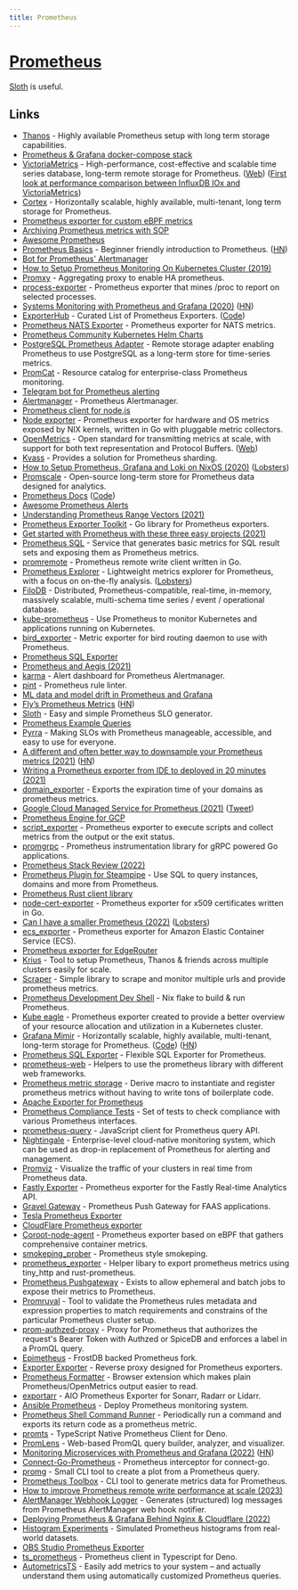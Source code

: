 ```yaml
---
title: Prometheus
---
```


# [Prometheus](https://prometheus.io/)

[Sloth](https://github.com/slok/sloth) is useful.

## Links

- [Thanos](https://github.com/thanos-io/thanos) - Highly available Prometheus setup with long term storage capabilities.
- [Prometheus & Grafana docker-compose stack](https://github.com/vegasbrianc/prometheus)
- [VictoriaMetrics](https://github.com/VictoriaMetrics/VictoriaMetrics) - High-performance, cost-effective and scalable time series database, long-term remote storage for Prometheus. ([Web](https://victoriametrics.com/)) ([First look at performance comparison between InfluxDB IOx and VictoriaMetrics](https://medium.com/@VictoriaMetrics/first-look-at-perfomance-comparassion-between-influxdb-iox-and-victoriametrics-e590f847935b))
- [Cortex](https://github.com/cortexproject/cortex) - Horizontally scalable, highly available, multi-tenant, long term storage for Prometheus.
- [Prometheus exporter for custom eBPF metrics](https://github.com/cloudflare/ebpf_exporter)
- [Archiving Prometheus metrics with SOP](https://www.rapidloop.com/blog/prometheus-metrics-archiving.html)
- [Awesome Prometheus](https://github.com/roaldnefs/awesome-prometheus)
- [Prometheus Basics](https://github.com/yolossn/Prometheus-Basics) - Beginner friendly introduction to Prometheus. ([HN](https://news.ycombinator.com/item?id=23150860))
- [Bot for Prometheus' Alertmanager](https://github.com/metalmatze/alertmanager-bot)
- [How to Setup Prometheus Monitoring On Kubernetes Cluster (2019)](https://devopscube.com/setup-prometheus-monitoring-on-kubernetes/)
- [Promxy](https://github.com/jacksontj/promxy) - Aggregating proxy to enable HA prometheus.
- [process-exporter](https://github.com/ncabatoff/process-exporter) - Prometheus exporter that mines /proc to report on selected processes.
- [Systems Monitoring with Prometheus and Grafana (2020)](https://flightaware.engineering/systems-monitoring-with-prometheus-grafana/) ([HN](https://news.ycombinator.com/item?id=24126088))
- [ExporterHub](https://exporterhub.io/) - Curated List of Prometheus Exporters. ([Code](https://github.com/NexClipper/exporterhub.io))
- [Prometheus NATS Exporter](https://github.com/nats-io/prometheus-nats-exporter) - Prometheus exporter for NATS metrics.
- [Prometheus Community Kubernetes Helm Charts](https://github.com/prometheus-community/helm-charts)
- [PostgreSQL Prometheus Adapter](https://github.com/CrunchyData/postgresql-prometheus-adapter) - Remote storage adapter enabling Prometheus to use PostgreSQL as a long-term store for time-series metrics.
- [PromCat](https://promcat.io/) - Resource catalog for enterprise-class Prometheus monitoring.
- [Telegram bot for Prometheus alerting](https://github.com/inCaller/prometheus_bot)
- [Alertmanager](https://github.com/prometheus/alertmanager) - Prometheus Alertmanager.
- [Prometheus client for node.js](https://github.com/siimon/prom-client)
- [Node exporter](https://github.com/prometheus/node_exporter) - Prometheus exporter for hardware and OS metrics exposed by NIX kernels, written in Go with pluggable metric collectors.
- [OpenMetrics](https://github.com/OpenObservability/OpenMetrics) - Open standard for transmitting metrics at scale, with support for both text representation and Protocol Buffers. ([Web](https://openmetrics.io/))
- [Kvass](https://github.com/tkestack/kvass) - Provides a solution for Prometheus sharding.
- [How to Setup Prometheus, Grafana and Loki on NixOS (2020)](https://christine.website/blog/prometheus-grafana-loki-nixos-2020-11-20) ([Lobsters](https://lobste.rs/s/cyufgo/how_setup_prometheus_grafana_loki_on))
- [Promscale](https://github.com/timescale/promscale) - Open-source long-term store for Prometheus data designed for analytics.
- [Prometheus Docs](https://prometheus.io/docs/introduction/overview/) ([Code](https://github.com/prometheus/docs))
- [Awesome Prometheus Alerts](https://github.com/samber/awesome-prometheus-alerts)
- [Understanding Prometheus Range Vectors (2021)](https://satyanash.net/software/2021/01/04/understanding-prometheus-range-vectors.html)
- [Prometheus Exporter Toolkit](https://github.com/prometheus/exporter-toolkit) - Go library for Prometheus exporters.
- [Get started with Prometheus with these three easy projects (2021)](https://grafana.com/blog/2021/01/08/get-started-with-prometheus-with-these-three-easy-projects/)
- [Prometheus SQL](https://github.com/chop-dbhi/prometheus-sql) - Service that generates basic metrics for SQL result sets and exposing them as Prometheus metrics.
- [promremote](https://github.com/m3dbx/prometheus_remote_client_golang) - Prometheus remote write client written in Go.
- [Prometheus Explorer](https://github.com/spreadshirt/prometheus-explorer) - Lightweight metrics explorer for Prometheus, with a focus on on-the-fly analysis. ([Lobsters](https://lobste.rs/s/tkqcvo/lightweight_metrics_explorer_for))
- [FiloDB](https://github.com/filodb/FiloDB) - Distributed, Prometheus-compatible, real-time, in-memory, massively scalable, multi-schema time series / event / operational database.
- [kube-prometheus](https://github.com/prometheus-operator/kube-prometheus) - Use Prometheus to monitor Kubernetes and applications running on Kubernetes.
- [bird_exporter](https://github.com/czerwonk/bird_exporter) - Metric exporter for bird routing daemon to use with Prometheus.
- [Prometheus SQL Exporter](https://github.com/burningalchemist/sql_exporter)
- [Prometheus and Aegis (2021)](https://christine.website/blog/aegis-prometheus-2021-04-05)
- [karma](https://github.com/prymitive/karma) - Alert dashboard for Prometheus Alertmanager.
- [pint](https://github.com/cloudflare/pint) - Prometheus rule linter.
- [ML data and model drift in Prometheus and Grafana](https://boxkite.ml/en/latest/using/)
- [Fly’s Prometheus Metrics](https://fly.io/blog/measuring-fly/) ([HN](https://news.ycombinator.com/item?id=27147482))
- [Sloth](https://github.com/slok/sloth) - Easy and simple Prometheus SLO generator.
- [Prometheus Example Queries](https://github.com/infinityworks/prometheus-example-queries)
- [Pyrra](https://github.com/pyrra-dev/pyrra) - Making SLOs with Prometheus manageable, accessible, and easy to use for everyone.
- [A different and often better way to downsample your Prometheus metrics (2021)](https://blog.timescale.com/blog/a-different-and-often-better-way-to-downsample-your-prometheus-metrics/) ([HN](https://news.ycombinator.com/item?id=28957501))
- [Writing a Prometheus exporter from IDE to deployed in 20 minutes (2021)](https://www.youtube.com/watch?v=2USCcDbbAZc)
- [domain_exporter](https://github.com/caarlos0/domain_exporter) - Exports the expiration time of your domains as prometheus metrics.
- [Google Cloud Managed Service for Prometheus (2021)](https://cloud.google.com/blog/products/operations/introducing-google-cloud-managed-service-for-prometheus) ([Tweet](https://twitter.com/rseroter/status/1460309366205153285))
- [Prometheus Engine for GCP](https://github.com/GoogleCloudPlatform/prometheus-engine)
- [script_exporter](https://github.com/ricoberger/script_exporter) - Prometheus exporter to execute scripts and collect metrics from the output or the exit status.
- [promgrpc](https://github.com/piotrkowalczuk/promgrpc) - Prometheus instrumentation library for gRPC powered Go applications.
- [Prometheus Stack Review (2022)](https://clux.github.io/probes/post/2022-01-11-prometheus-ecosystem/)
- [Prometheus Plugin for Steampipe](https://github.com/turbot/steampipe-plugin-prometheus) - Use SQL to query instances, domains and more from Prometheus.
- [Prometheus Rust client library](https://github.com/prometheus/client_rust)
- [node-cert-exporter](https://github.com/amimof/node-cert-exporter) - Prometheus exporter for x509 certificates written in Go.
- [Can I have a smaller Prometheus (2022)](https://wejick.wordpress.com/2022/01/29/can-i-have-a-smaller-prometheus/) ([Lobsters](https://lobste.rs/s/mdvdfy/can_i_have_smaller_prometheus))
- [ecs_exporter](https://github.com/prometheus-community/ecs_exporter) - Prometheus exporter for Amazon Elastic Container Service (ECS).
- [Prometheus exporter for EdgeRouter](https://github.com/chitoku-k/edgerouter-exporter)
- [Krius](https://github.com/infracloudio/krius) - Tool to setup Prometheus, Thanos & friends across multiple clusters easily for scale.
- [Scraper](https://github.com/arriqaaq/scraper) - Simple library to scrape and monitor multiple urls and provide prometheus metrics.
- [Prometheus Development Dev Shell](https://github.com/roidelapluie/prometheus-nix-dev) - Nix flake to build & run Prometheus.
- [Kube eagle](https://github.com/cloudworkz/kube-eagle) - Prometheus exporter created to provide a better overview of your resource allocation and utilization in a Kubernetes cluster.
- [Grafana Mimir](https://grafana.com/oss/mimir/) - Horizontally scalable, highly available, multi-tenant, long-term storage for Prometheus. ([Code](https://github.com/grafana/mimir)) ([HN](https://news.ycombinator.com/item?id=30854734))
- [Prometheus SQL Exporter](https://github.com/justwatchcom/sql_exporter) - Flexible SQL Exporter for Prometheus.
- [prometheus-web](https://github.com/marigold-dev/prometheus-web) - Helpers to use the prometheus library with different web frameworks.
- [Prometheus metric storage](https://github.com/cowprotocol/prometheus-metric-storage) - Derive macro to instantiate and register prometheus metrics without having to write tons of boilerplate code.
- [Apache Exporter for Prometheus](https://github.com/Lusitaniae/apache_exporter)
- [Prometheus Compliance Tests](https://github.com/prometheus/compliance) - Set of tests to check compliance with various Prometheus interfaces.
- [prometheus-query](https://github.com/samber/prometheus-query-js) - JavaScript client for Prometheus query API.
- [Nightingale](https://github.com/didi/nightingale) - Enterprise-level cloud-native monitoring system, which can be used as drop-in replacement of Prometheus for alerting and management.
- [Promviz](https://github.com/nghialv/promviz) - Visualize the traffic of your clusters in real time from Prometheus data.
- [Fastly Exporter](https://github.com/fastly/fastly-exporter) - Prometheus exporter for the Fastly Real-time Analytics API.
- [Gravel Gateway](https://github.com/sinkingpoint/prometheus-gravel-gateway) - Prometheus Push Gateway for FAAS applications.
- [Tesla Prometheus Exporter](https://github.com/wywywywy/tesla-prometheus-exporter)
- [CloudFlare Prometheus exporter](https://github.com/lablabs/cloudflare-exporter)
- [Coroot-node-agent](https://github.com/coroot/coroot-node-agent) - Prometheus exporter based on eBPF that gathers comprehensive container metrics.
- [smokeping_prober](https://github.com/SuperQ/smokeping_prober) - Prometheus style smokeping.
- [prometheus_exporter](https://github.com/AlexanderThaller/prometheus_exporter) - Helper libary to export prometheus metrics using tiny_http and rust-prometheus.
- [Prometheus Pushgateway](https://github.com/prometheus/pushgateway) - Exists to allow ephemeral and batch jobs to expose their metrics to Prometheus.
- [Promruval](https://github.com/FUSAKLA/promruval) - Tool to validate the Prometheus rules metadata and expression properties to match requirements and constrains of the particular Prometheus cluster setup.
- [prom-authzed-proxy](https://github.com/authzed/prom-authzed-proxy) - Proxy for Prometheus that authorizes the request's Bearer Token with Authzed or SpiceDB and enforces a label in a PromQL query.
- [Epimetheus](https://github.com/polarsignals/epimetheus) - FrostDB backed Prometheus fork.
- [Exporter Exporter](https://github.com/QubitProducts/exporter_exporter) - Reverse proxy designed for Prometheus exporters.
- [Prometheus Formatter](https://github.com/fhemberger/prometheus-formatter) - Browser extension which makes plain Prometheus/OpenMetrics output easier to read.
- [exportarr](https://github.com/onedr0p/exportarr) - AIO Prometheus Exporter for Sonarr, Radarr or Lidarr.
- [Ansible Prometheus](https://github.com/cloudalchemy/ansible-prometheus) - Deploy Prometheus monitoring system.
- [Prometheus Shell Command Runner](https://github.com/tomwilkie/prom-run) - Periodically run a command and exports its return code as a prometheus metric.
- [promts](https://github.com/base698/promts) - TypeScript Native Prometheus Client for Deno.
- [PromLens](https://github.com/prometheus/promlens) - Web-based PromQL query builder, analyzer, and visualizer.
- [Monitoring Microservices with Prometheus and Grafana (2022)](https://navendu.me/posts/introduction-to-monitoring-microservices/) ([HN](https://news.ycombinator.com/item?id=33918044))
- [Connect-Go-Prometheus](https://github.com/polarsignals/connect-go-prometheus) - Prometheus interceptor for connect-go.
- [promg](https://github.com/onbjerg/promg) - Small CLI tool to create a plot from a Prometheus query.
- [Prometheus Toolbox](https://github.com/pb82/prometheus-toolbox) - CLI tool to generate metrics data for Prometheus.
- [How to improve Prometheus remote write performance at scale (2023)](https://last9.io/blog/how-to-scale-prometheus-remote-write/)
- [AlertManager Webhook Logger](https://github.com/tomtom-international/alertmanager-webhook-logger) - Generates (structured) log messages from Prometheus AlertManager web hook notifier.
- [Deploying Prometheus & Grafana Behind Nginx & Cloudflare (2022)](https://ryan-schachte.com/article/prometheus_grafana)
- [Histogram Experiments](https://github.com/beorn7/histogram_experiments) - Simulated Prometheus histograms from real-world datasets.
- [OBS Studio Prometheus Exporter](https://github.com/lukegb/obs_studio_exporter)
- [ts_prometheus](https://github.com/marcopacini/ts_prometheus) - Prometheus client in Typescript for Deno.
- [AutometricsTS](https://github.com/autometrics-dev/autometrics-ts) - Easily add metrics to your system – and actually understand them using automatically customized Prometheus queries.
